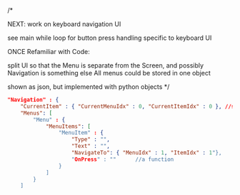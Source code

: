 /*

NEXT: work on keyboard navigation UI

see main while loop for button press handling specific to keyboard UI
 








ONCE Refamiliar with Code:

split UI so that the Menu is separate from the Screen, and possibly Navigation is something else
All menus could be stored in one object

shown as json, but implemented with python objects
*/

```json
"Navigation" : {
    "CurrentItem" : { "CurrentMenuIdx" : 0, "CurrentItemIdx" : 0 }, //setter will navigate to new Menu
    "Menus": [
        "Menu" : {
            "MenuItems": [
                "MenuItem" : {
                    "Type" : "",
                    "Text" : "",
                    "NavigateTo": { "MenuIdx" : 1, "ItemIdx" : 1"},
                    "OnPress" : ""      //a function
                }
            ]
        }
    ]



```